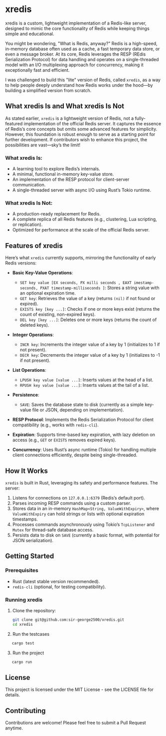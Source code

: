 # xredis

xredis is a custom, lightweight implementation of a Redis-like server, designed to mimic the core functionality of Redis while keeping things simple and educational.

You might be wondering, "What is Redis, anyway?" Redis is a high-speed, in-memory database often used as a cache, a fast temporary data store, or even a message broker. At its core, Redis leverages the RESP (REdis Serialization Protocol) for data handling and operates on a single-threaded model with an I/O multiplexing approach for concurrency, making it exceptionally fast and efficient.

I was challenged to build this "lite" version of Redis, called `xredis`, as a way to help people deeply understand how Redis works under the hood—by building a simplified version from scratch.

## What xredis Is and What xredis Is Not

As stated earlier, `xredis` is a lightweight version of Redis, not a fully-featured implementation of the official Redis server. It captures the essence of Redis’s core concepts but omits some advanced features for simplicity. However, this foundation is robust enough to serve as a starting point for further development. If contributors wish to enhance this project, the possibilities are vast—sky’s the limit!

### What xredis Is:
- A learning tool to explore Redis’s internals.
- A minimal, functional in-memory key-value store.
- An implementation of the RESP protocol for client-server communication.
- A single-threaded server with async I/O using Rust’s Tokio runtime.

### What xredis Is Not:
- A production-ready replacement for Redis.
- A complete replica of all Redis features (e.g., clustering, Lua scripting, or replication).
- Optimized for performance at the scale of the official Redis server.

## Features of xredis

Here’s what `xredis` currently supports, mirroring the functionality of early Redis versions:

- **Basic Key-Value Operations**:
  - `SET key value [EX seconds, PX milli seconds , EAXT imestamp-seconds, PXAT timestamp-milliseconds ]`: Stores a string value with an optional expiration time.
  - `GET key`: Retrieves the value of a key (returns `(nil)` if not found or expired).
  - `EXISTS key [key ...]`: Checks if one or more keys exist (returns the count of existing, non-expired keys).
  - `DEL key [key ...]`: Deletes one or more keys (returns the count of deleted keys).

- **Integer Operations**:
  - `INCR key`: Increments the integer value of a key by 1 (initializes to 1 if not present).
  - `DECR key`: Decrements the integer value of a key by 1 (initializes to -1 if not present).

- **List Operations**:
  - `LPUSH key value [value ...]`: Inserts values at the head of a list.
  - `RPUSH key value [value ...]`: Inserts values at the tail of a list.

- **Persistence**:
  - `SAVE`: Saves the database state to disk (currently as a simple key-value file or JSON, depending on implementation).

- **RESP Protocol**: Implements the Redis Serialization Protocol for client compatibility (e.g., works with `redis-cli`).

- **Expiration**: Supports time-based key expiration, with lazy deletion on access (e.g., `GET` or `EXISTS` removes expired keys).

- **Concurrency**: Uses Rust’s async runtime (Tokio) for handling multiple client connections efficiently, despite being single-threaded.

## How It Works

`xredis` is built in Rust, leveraging its safety and performance features. The server:
1. Listens for connections on `127.0.0.1:6379` (Redis’s default port).
2. Parses incoming RESP commands using a custom parser.
3. Stores data in an in-memory `HashMap<String, ValueWithExpiry>`, where `ValueWithExpiry` can hold strings or lists with optional expiration timestamps.
4. Processes commands asynchronously using Tokio’s `TcpListener` and `Mutex` for thread-safe database access.
5. Persists data to disk on `SAVE` (currently a basic format, with potential for JSON serialization).

## Getting Started

### Prerequisites
- Rust (latest stable version recommended).
- `redis-cli` (optional, for testing compatibility).

### Running xredis
1. Clone the repository:
   ```bash
   git clone git@github.com:sir-george2500/xredis.git
   cd xredis
   ```
2. Run the testcases 
```bash 
   cargo test 
```
3. Run the project 
```bash
   cargo run 
```


## License

This project is licensed under the MIT License - see the LICENSE file for details.

## Contributing

Contributions are welcome! Please feel free to submit a Pull Request anytime.
```
```

   ```
